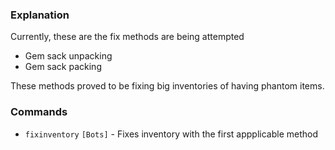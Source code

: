 ### Explanation

Currently, these are the fix methods are being attempted
- Gem sack unpacking 
- Gem sack packing

These methods proved to be fixing big inventories of having phantom items.

### Commands

- `fixinventory` `[Bots]` - Fixes inventory with the first appplicable method
